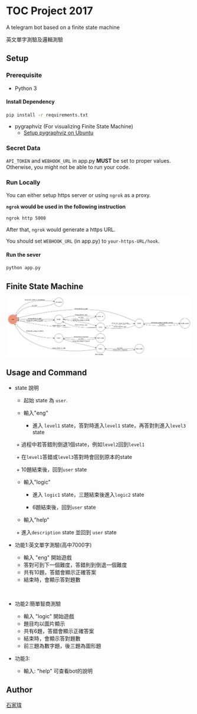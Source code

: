 # TOC Project 2017
A telegram bot based on a finite state machine

英文單字測驗及邏輯測驗

## Setup

### Prerequisite
* Python 3

#### Install Dependency
```sh
pip install -r requirements.txt
```

* pygraphviz (For visualizing Finite State Machine)
    * [Setup pygraphviz on Ubuntu](http://www.jianshu.com/p/a3da7ecc5303)

### Secret Data

`API_TOKEN` and `WEBHOOK_URL` in app.py **MUST** be set to proper values.
Otherwise, you might not be able to run your code.

### Run Locally
You can either setup https server or using `ngrok` as a proxy.

**`ngrok` would be used in the following instruction**

```sh
ngrok http 5000
```

After that, `ngrok` would generate a https URL.

You should set `WEBHOOK_URL` (in app.py) to `your-https-URL/hook`.

#### Run the sever

```sh
python app.py
```

## Finite State Machine
![fsm](./img/show-fsm.png)

## Usage and Command
* state 說明

	* 起始 state 為 `user`.
	* 輸入"eng" 
	
	  + 進入 `level1` state，答對時進入`level1` state，再答對則進入`level3` state
	  
 	  + 過程中若答錯則倒退1個state，例如`level2`回到`level1`
	  
	  + 在`level1`答錯或`level3`答對時會回到原本的state 
	  
	  + 10題結束後，回到`user` state
	  
	* 輸入"logic" 
	
	  + 進入 `logic1` state，三題結束後進入`logic2` state
	  
	  + 6題結束後，回到`user` state
	  
	* 輸入"help"
	
	  + 進入`description` state 並回到 `user` state

* 功能1:英文單字測驗(高中7000字)

	* 輸入 "eng" 開始遊戲
	* 答對可到下一個難度，答錯則到倒退一個難度 
	* 共有10題，答錯會顯示正確答案
	* 結束時，會顯示答對題數
	
      
* 功能2:簡單智商測驗

	* 輸入 "logic" 開始遊戲
	* 題目均以圖片顯示
	* 共有6題，答錯會顯示正確答案
	* 結束時，會顯示答對題數
	* 前三題為數字題，後三題為圖形題
	
* 功能3:

	* 輸入: "help" 可查看bot的說明
	


## Author
[石家瑋](https://github.com/F74032099)
